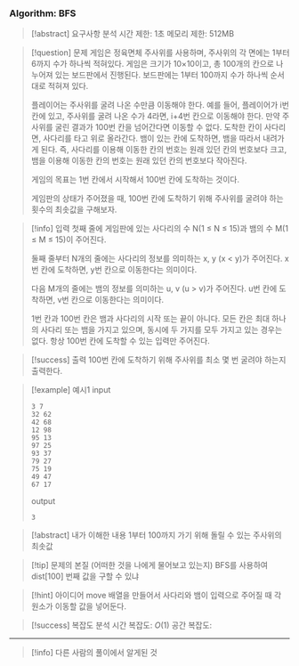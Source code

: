 ### Algorithm: BFS

> [!abstract] 요구사항 분석
> 시간 제한: 1초
> 메모리 제한: 512MB

> [!question] 문제
> 게임은 정육면체 주사위를 사용하며, 주사위의 각 면에는 1부터 6까지 수가 하나씩 적혀있다. 게임은 크기가 10×10이고, 총 100개의 칸으로 나누어져 있는 보드판에서 진행된다. 보드판에는 1부터 100까지 수가 하나씩 순서대로 적혀져 있다.
>
> 플레이어는 주사위를 굴려 나온 수만큼 이동해야 한다. 예를 들어, 플레이어가 i번 칸에 있고, 주사위를 굴려 나온 수가 4라면, i+4번 칸으로 이동해야 한다. 만약 주사위를 굴린 결과가 100번 칸을 넘어간다면 이동할 수 없다. 도착한 칸이 사다리면, 사다리를 타고 위로 올라간다. 뱀이 있는 칸에 도착하면, 뱀을 따라서 내려가게 된다. 즉, 사다리를 이용해 이동한 칸의 번호는 원래 있던 칸의 번호보다 크고, 뱀을 이용해 이동한 칸의 번호는 원래 있던 칸의 번호보다 작아진다.
>
> 게임의 목표는 1번 칸에서 시작해서 100번 칸에 도착하는 것이다.
>
> 게임판의 상태가 주어졌을 때, 100번 칸에 도착하기 위해 주사위를 굴려야 하는 횟수의 최솟값을 구해보자.

> [!info] 입력
> 첫째 줄에 게임판에 있는 사다리의 수 N(1 ≤ N ≤ 15)과 뱀의 수 M(1 ≤ M ≤ 15)이 주어진다.
>
> 둘째 줄부터 N개의 줄에는 사다리의 정보를 의미하는 x, y (x < y)가 주어진다. x번 칸에 도착하면, y번 칸으로 이동한다는 의미이다.
>
> 다음 M개의 줄에는 뱀의 정보를 의미하는 u, v (u > v)가 주어진다. u번 칸에 도착하면, v번 칸으로 이동한다는 의미이다.
>
> 1번 칸과 100번 칸은 뱀과 사다리의 시작 또는 끝이 아니다. 모든 칸은 최대 하나의 사다리 또는 뱀을 가지고 있으며, 동시에 두 가지를 모두 가지고 있는 경우는 없다. 항상 100번 칸에 도착할 수 있는 입력만 주어진다.

> [!success] 출력
> 100번 칸에 도착하기 위해 주사위를 최소 몇 번 굴려야 하는지 출력한다.

> [!example] 예시1
> input
>
> ```
> 3 7
> 32 62
> 42 68
> 12 98
> 95 13
> 97 25
> 93 37
> 79 27
> 75 19
> 49 47
> 67 17
> ```
>
> output
>
> ```
> 3
> ```

> [!abstract] 내가 이해한 내용
> 1부터 100까지 가기 위해 돌릴 수 있는 주사위의 최솟값

> [!tip] 문제의 본질 (어떠한 것을 나에게 물어보고 있는지)
> BFS를 사용하여 dist[100] 번째 값을 구할 수 있냐

> [!hint] 아이디어
> move 배열을 만들어서 사다리와 뱀이 입력으로 주어질 때 각 원소가 이동할 값을 넣어둔다.

> [!success] 복잡도 분석
> 시간 복잡도: $O(1)$
> 공간 복잡도:

---

> [!info] 다른 사람의 풀이에서 알게된 것
